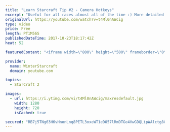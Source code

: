 ```yaml
---
title: "Learn Starcraft Tip #2 - Camera Hotkeys"
excerpt: "Useful for all races almost all of the time :) More detailed guides/tutorials under the learn to play starcraft playlist."
originalUrl: https://youtube.com/watch?v=t4Ml0nAWcig
type: video
price: Free
length: PT1M56S
publishedDateTime: 2017-10-23T18:17:42Z
heat: 52

featuredContent: "<iframe width=\"800\" height=\"500\" frameborder=\"0\" src=\"https://www.youtube.com/embed/t4Ml0nAWcig\" allow=\"accelerometer; autoplay; encrypted-media; gyroscope; picture-in-picture\" allowfullscreen></iframe>"

provider:
  name: WinterStarcraft
  domain: youtube.com

topics:
  - StarCraft 2

images:
  - url: https://i.ytimg.com/vi/t4Ml0nAWcig/maxresdefault.jpg
    width: 1280
    height: 720
    isCached: true

secured: "RB7j5TNg63H6vHnonLnq8PETL3oxeWT1eDO57lRmDTGe4VwGDQLipWAlctg8G3Y0RBLBEjRpv6AEr86Jso2m3IzA1EC7RY/Esb8we6/9eK4DOesW61059tLVLeJySRI/a1iyFXA81reK7K7N0iiFuo/zyHl+6FPe2XH/DexX2o7K1t8QWea2uQXWEiB/dgOcspLfvXVsilom4BUVYuD/kD8yhpZgM3Mnh0CVvGXdDPYk2ZJyIBuM16nk0RcnUWXAggwY29stq4RQiqM1EjAo/6WdIeC+Vk/Isp11d1zo1uQX9nA/a38mpHD/JDqWT9n/GaoM0Jh9ciniMrkW0P42LG+k4qC3ZkOmalVmp9OgCUz45M1PiMnyPSmPOGE5RM8E6SOhmvQCowoU/oXVQvmMGeUqsaj5s1YTvztHPOGiU3w=;hV2yRlb1ky3VkTjlCsWZAg=="
---
```


